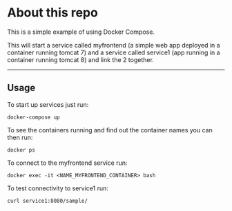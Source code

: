 # About this repo
This is a simple example of using Docker Compose. 


This will start a service called myfrontend (a simple web app deployed in a container running tomcat 7) and a service called service1 (app running in a container running tomcat 8) and link the 2 together.

----
## Usage
To start up services just run:

`docker-compose up`

To see the containers running and find out the container names you can then run:

`docker ps`

To connect to the myfrontend service run:

`docker exec -it <NAME_MYFRONTEND_CONTAINER> bash`

To test connectivity to service1 run:

`curl service1:8080/sample/`

